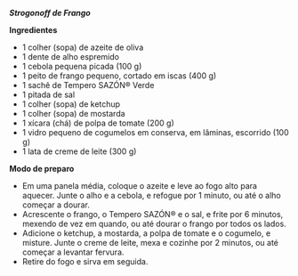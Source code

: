 ***Strogonoff de Frango***

**Ingredientes** 


 - 1 colher (sopa) de azeite de oliva
 - 1 dente de alho espremido
 - 1 cebola pequena picada (100 g)
 - 1 peito de frango pequeno, cortado em iscas (400 g)
 - 1 sachê de Tempero SAZÓN® Verde
 - 1 pitada de sal
 - 1 colher (sopa) de ketchup
 - 1 colher (sopa) de mostarda
 - 1 xícara (chá) de polpa de tomate (200 g)
 - 1 vidro pequeno de cogumelos em conserva, em lâminas, escorrido (100 g)
 - 1 lata de creme de leite (300 g)

**Modo de preparo**

- Em uma panela média, coloque o azeite e leve ao fogo alto para aquecer. Junte o alho e a cebola, e refogue por 1 minuto, ou até o alho começar a dourar. 
 - Acrescente o frango, o Tempero SAZÓN® e o sal, e frite por 6 minutos, mexendo de vez em quando, ou até dourar o frango por todos os lados.
 - Adicione o ketchup, a mostarda, a polpa de tomate e o cogumelo, e misture. Junte o creme de leite, mexa e cozinhe por 2 minutos, ou até começar a levantar fervura.
 - Retire do fogo e sirva em seguida.